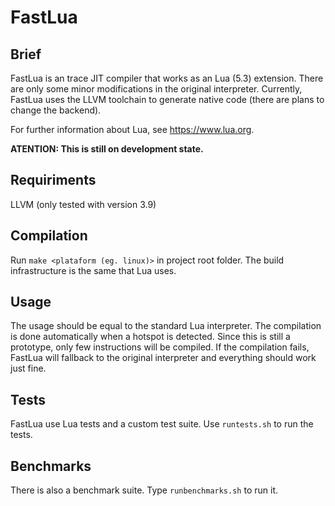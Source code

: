 # FastLua

## Brief

FastLua is an trace JIT compiler that works as an Lua (5.3) extension.
There are only some minor modifications in the original interpreter.
Currently, FastLua uses the LLVM toolchain to generate native code (there are plans to change the backend).

For further information about Lua, see https://www.lua.org.

**ATENTION: This is still on development state.**

## Requiriments

LLVM (only tested with version 3.9)

## Compilation

Run `make <plataform (eg. linux)>` in project root folder.
The build infrastructure is the same that Lua uses.

## Usage

The usage should be equal to the standard Lua interpreter.
The compilation is done automatically when a hotspot is detected.
Since this is still a prototype, only few instructions will be compiled.
If the compilation fails, FastLua will fallback to the original interpreter and everything should work just fine.

## Tests

FastLua use Lua tests and a custom test suite. Use `runtests.sh` to run the tests.

## Benchmarks

There is also a benchmark suite. Type `runbenchmarks.sh` to run it.
